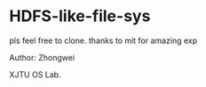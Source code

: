 # HDFS-like-file-sys
pls feel free to clone. 
thanks to mit for amazing exp  

Author: Zhongwei

XJTU OS Lab.
